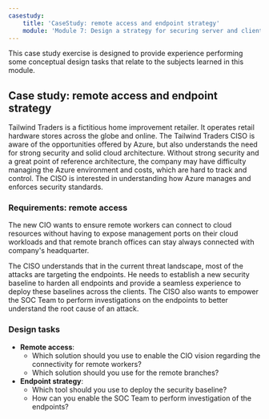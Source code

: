 ```yaml
---
casestudy:
    title: 'CaseStudy: remote access and endpoint strategy'
    module: 'Module 7: Design a strategy for securing server and client endpoints'
---
```


This case study exercise is designed to provide experience performing some conceptual design tasks that relate to the subjects learned in this module.

## Case study: remote access and endpoint strategy

Tailwind Traders is a fictitious home improvement retailer. It operates retail hardware stores across the globe and online. The Tailwind Traders CISO is aware of the opportunities offered by Azure, but also understands the need for strong security and solid cloud architecture. Without strong security and a great point of reference architecture, the
company may have difficulty managing the Azure environment and costs, which are hard to track and control. The CISO is interested in understanding how Azure manages and enforces security standards.

### Requirements: remote access

The new CIO wants to ensure remote workers can connect to cloud resources without having to expose management ports on their cloud workloads and that remote branch offices can stay always connected with company's headquarter.

The CISO understands that in the current threat landscape, most of the attacks are targeting the endpoints. He needs to establish a new security baseline to harden all endpoints and provide a seamless experience to deploy these baselines across the clients. The CISO also wants to empower the SOC Team to perform investigations on the endpoints to better understand the root cause of an attack.

### Design tasks

* **Remote access**: 
     - Which solution should you use to enable the CIO vision regarding the connectivity for remote workers?
     - Which solution should you use for the remote branches?
* **Endpoint strategy**:
     - Which tool should you use to deploy the security baseline?
     - How can you enable the SOC Team to perform investigation of the endpoints?
